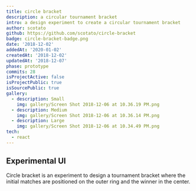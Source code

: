 ```yaml
---
title: circle bracket
description: a circular tournament bracket
intro: a design experiment to create a circular tournament bracket
author: scotato
github: https://github.com/scotato/circle-bracket
badge: circle-bracket-badge.png
date: '2018-12-02'
addedAt: '2020-01-02'
createdAt: '2018-12-02'
updatedAt: '2018-12-07'
phase: prototype
commits: 28
isProjectActive: false
isProjectPublic: true
isSourcePublic: true
gallery:
  - description: Small
    img: gallery/Screen Shot 2018-12-06 at 10.36.19 PM.png
  - description: Medium
    img: gallery/Screen Shot 2018-12-06 at 10.36.14 PM.png
  - description: Large
    img: gallery/Screen Shot 2018-12-06 at 10.34.49 PM.png
tech: 
  - react
---
```


## Experimental UI
Circle bracket is an experiment to design a tournament bracket where the initial matches are positioned on the outer ring and the winner in the center.
